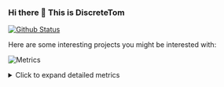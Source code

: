 ### Hi there 👋 This is DiscreteTom

[![Github Status](https://github-readme-stats.vercel.app/api?username=DiscreteTom&show_icons=true&count_private=true&theme=transparent&hide_border=true)](https://github.com/anuraghazra/github-readme-stats)

Here are some interesting projects you might be interested with:

![Metrics](https://metrics.lecoq.io/DiscreteTom?template=classic&base.header=0&base.activity=0&base.community=0&base.repositories=0&base.metadata=0&repositories=1&base=header%2C%20activity%2C%20community%2C%20repositories%2C%20metadata&base.indepth=false&base.hireable=false&base.skip=false&repositories.batch=100&repositories.forks=false&repositories.affiliations=owner&repositories=false&repositories.featured=bimark%2Cretsac%2Cws-server%2Ctcping%2CWebCaster%2Cstickdeck%2CHyperStudio&repositories.pinned=0&repositories.starred=0&repositories.random=0&repositories.order=featured%2C%20pinned%2C%20starred%2C%20random&config.timezone=Asia%2FShanghai)

<details>
<summary>Click to expand detailed metrics</summary>

![Metrics](https://metrics.lecoq.io/DiscreteTom?template=classic&isocalendar=1&languages=1&lines=1&habits=1&achievements=1&activity=1&base=header%2C%20activity%2C%20community%2C%20repositories%2C%20metadata&base.indepth=false&base.hireable=false&base.skip=false&isocalendar=false&isocalendar.duration=half-year&languages=false&languages.ignored=c%2Cc%2B%2B%2Cshaderlab%2Chlsl&languages.limit=8&languages.threshold=0%25&languages.other=false&languages.colors=github&languages.sections=most-used&languages.indepth=false&languages.analysis.timeout=15&languages.analysis.timeout.repositories=7.5&languages.categories=markup%2C%20programming&languages.recent.categories=markup%2C%20programming&languages.recent.load=300&languages.recent.days=14&lines=false&lines.sections=base&lines.repositories.limit=4&lines.history.limit=1&habits=false&habits.from=200&habits.days=14&habits.facts=true&habits.charts=false&habits.charts.type=classic&habits.trim=false&habits.languages.limit=8&habits.languages.threshold=0%25&achievements=false&achievements.threshold=C&achievements.secrets=true&achievements.display=detailed&achievements.limit=0&activity=false&activity.limit=5&activity.load=300&activity.days=14&activity.visibility=all&activity.timestamps=false&activity.filter=all&config.timezone=Asia%2FShanghai)

</details>
